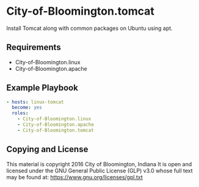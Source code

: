 City-of-Bloomington.tomcat
=========

Install Tomcat along with common packages on Ubuntu using apt.

Requirements
------------

* City-of-Bloomington.linux
* City-of-Bloomington.apache

Example Playbook
----------------
```yml
- hosts: linux-tomcat
  become: yes
  roles:
    - City-of-Bloomington.linux
    - City-of-Bloomington.apache
    - City-of-Bloomington.tomcat
```

Copying and License
-------
This material is copyright 2016 City of Bloomington, Indiana
It is open and licensed under the GNU General Public License (GLP) v3.0 whose full text may be found at:
https://www.gnu.org/licenses/gpl.txt
